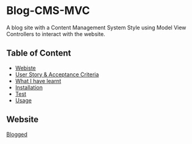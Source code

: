 # Blog-CMS-MVC

A blog site with a Content Management System Style using Model View Controllers to interact with the website.

## Table of Content

- [Webiste](#walkthough)
- [User Story & Acceptance Criteria](#user-story)
- [What I have learnt](#what-i-have-learnt)
- [Installation](#installation)
- [Test](#test)
- [Usage](#usage)

## Website

[Blogged]()
